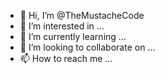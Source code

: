 - 👋 Hi, I’m @TheMustacheCode
- 👀 I’m interested in ...
- 🌱 I’m currently learning ...
- 💞️ I’m looking to collaborate on ...
- 📫 How to reach me ...

<!---
TheMustacheCode/TheMustacheCode is a ✨ special ✨ repository because its `README.md` (this file) appears on your GitHub profile.
You can click the Preview link to take a look at your changes.
--->

